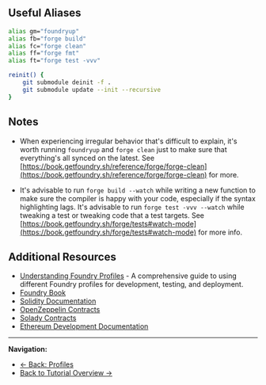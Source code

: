 ## Useful Aliases

```bash
alias gm="foundryup"
alias fb="forge build"
alias fc="forge clean"
alias ff="forge fmt"
alias ft="forge test -vvv"

reinit() {
    git submodule deinit -f .
    git submodule update --init --recursive
}
```

## Notes

- When experiencing irregular behavior that's difficult to explain, it's worth running `foundryup` and `forge clean` just to make sure that everything's all synced on the latest. See [https://book.getfoundry.sh/reference/forge/forge-clean](https://book.getfoundry.sh/reference/forge/forge-clean) for more.

- It's advisable to run `forge build --watch` while writing a new function to make sure the compiler is happy with your code, especially if the syntax highlighting lags. It's advisable to run `forge test -vvv --watch` while tweaking a test or tweaking code that a test targets. See [https://book.getfoundry.sh/forge/tests#watch-mode](https://book.getfoundry.sh/forge/tests#watch-mode) for more info.

## Additional Resources

- [Understanding Foundry Profiles](profiles.md) - A comprehensive guide to using different Foundry profiles for development, testing, and deployment.
- [Foundry Book](https://book.getfoundry.sh/)
- [Solidity Documentation](https://docs.soliditylang.org/)
- [OpenZeppelin Contracts](https://docs.openzeppelin.com/contracts)
- [Solady Contracts](https://github.com/vectorized/solady)
- [Ethereum Development Documentation](https://ethereum.org/en/developers/docs/)

---

**Navigation:**

- [← Back: Profiles](profiles.md)
- [Back to Tutorial Overview →](README.md)
